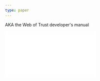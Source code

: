 ```yaml
---
type: paper
---
```

AKA the Web of Trust developer's manual

![](../public/a947799a7d43610965f0758dc75c344c.pdf)